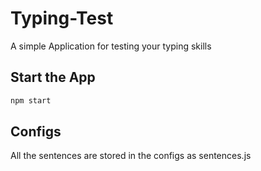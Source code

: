 # Typing-Test

A simple Application for testing your typing skills

## Start the App

```bash
npm start
```

## Configs

All the sentences are stored in the configs as sentences.js
